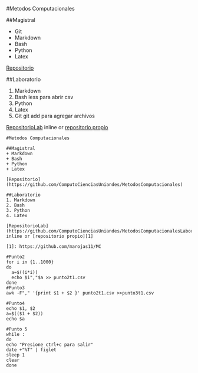 #Metodos Computacionales

##Magistral
+ Git
+ Markdown
+ Bash
+ Python
+ Latex

[Repositorio](https://github.com/ComputoCienciasUniandes/MetodosComputacionales)

##Laboratorio
1. Markdown
2. Bash
  less para abrir csv
3. Python
4. Latex
5. Git
  git add para agregar archivos


[RepositorioLab](https://github.com/ComputoCienciasUniandes/MetodosComputacionalesLaboratoriom) inline or [repositorio propio][1]

[1]: https://github.com/marojas11/MC

```
#Metodos Computacionales

##Magistral
+ Markdown
+ Bash
+ Python
+ Latex

[Repositorio](https://github.com/ComputoCienciasUniandes/MetodosComputacionales)

##Laboratorio
1. Markdown
2. Bash
3. Python
4. Latex

[RepositorioLab](https://github.com/ComputoCienciasUniandes/MetodosComputacionalesLaboratoriom) inline or [repositorio propio][1]

[1]: https://github.com/marojas11/MC
```

```
#Punto2
for i in {1..1000}
do
  a=$((i*i))
  echo $i","$a >> punto2t1.csv
done
#Punto3
awk -F"," '{print $1 + $2 }' punto2t1.csv >>punto3t1.csv

```
```
#Punto4
echo $1, $2
a=$(($1 + $2))
echo $a
```
```
#Punto 5
while :
do
echo "Presione ctrl+c para salir"
date +"%T" | figlet
sleep 1
clear
done
```